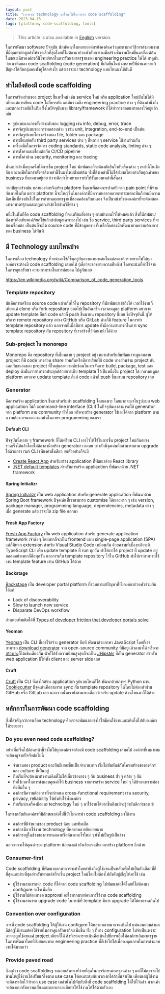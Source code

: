 ```yaml
---
layout: post
title: "เราจะนำ technology อะไรมาใช้ในการทำ code scaffolding"
date: 2023-04-15
tags: [platform, code-scaffolding, tools]
---
```


> This article is also available in [English](https://medium.com/nontechcompany/the-laypersons-guide-to-code-scaffolding-750aa299e904) version.

ในการพัฒนา software ปัจจุบัน นักพัฒนาในหลายองค์กรยังคงค้นคว้าและตามหาวิธีการส่งมอบงานที่มีคุณค่าต่อลูกค้าให้รวดเร็วที่สุดโดยที่ไม่ต้องมาปวดหัวกับการลงมือสร้างชิ้นงานใหม่ขึ้นมาตั้งแต่ต้น ในขณะเดียวองค์กรก็มีโจทย์ยากในการรักษามาตรฐานของ engineering practice ให้ได้ มาดูกันว่าแนวคิดของ code scaffolding (code generation) ที่เกิดขึ้นในช่วงหลายปีที่ผ่านมาจะแก้ปัญหาได้กับกลุ่มคนทั้งคู่ได้อย่างไร แล้วเราจะนำ technology แบบไหนมาใช้กันดี

## ทำไมถึงต้องมี code scaffolding
ในการสร้างส่วนของ project ขึ้นมาใหม่ เช่น service ใหม่ หรือ application ใหม่มันไม่ได้มีเพียงแค่การเขียน code ไม่กี่บรรทัด แต่มันรวมถึง engineering practice ต่าง ๆ ที่ต้องคำนึงถึงและตกลงร่วมกันในทีม ซึ่งในปัจจุบันบาง library/framework ก็ได้ทำการสอดแทรกเอาไว้อยู่แล้ว เช่น

- รูปแบบและการตั้งค่าระดับของ logging เช่น info, debug, error, trace
- การจัดรูปแบบของการทดสอบต่าง ๆ เช่น unit, integration, end-to-end เป็นต้น
- การจัดรูปแบบโครงสร้างของ file, folder และ package
- การเชื่อมต่อกับ third party services ต่าง ๆ ที่หลาย ๆ service ใช้งานร่วมกัน
- เครื่องมือในการจัดการ coding standards, static code analysis, linting ต่าง ๆ
- การตั้งค่าและเชื่อมต่อกับ CI/CD pipeline
- การตั้งค่าด้าน security, monitoring และ tracing

นั่นแปลว่าเมื่อทุกครั้งที่มีการขึ้น project ใหม่ นักพัฒนาก็จะต้องตัดสินใจกับเรื่องต่าง ๆ เหล่านี้ในเชิงลึก และลงมือในการตั้งค่าสิ่งเหล่านี้ขึ้นมาใหม่ตั้งแต่ต้น ทั้งที่สิ่งเหล่านี้ไม่ได้ส่งผลโดยตรงกับคุณค่าของ business ที่ตามหาอยู่เลย น่าจะดีกว่าไหมหากเราทำให้ขั้นตอนเหล่านี้สั้นลง  

จากปัญหาข้างต้น หลายองค์กรจึงสร้าง platform ขึ้นมาเพื่อลดการปวดหัวจาก pain point ที่มีร่วมกันภายในทีม แต่ว่า platform นี้จะใหญ่ขึ้นในองค์กรที่มีความหลากหลายเพราะแต่ละทีมก็ย่อมมีความคิดเห็นที่ต่างกันไปในการกำหนดมาตรฐานที่สอดคล้องกับตนเอง จึงเป็นหน้าที่ขององค์กรที่จะต้องสอดแทรกมาตรฐานและกฎเกณฑ์เข้าไปผ่านวิธีต่าง ๆ  

หนึ่งในนั้นก็คือ code scaffolding ที่จะเตรียมสิ่งต่าง ๆ ตามข้างบนไว้ให้หมดแล้ว สิ่งที่นักพัฒนาต้องทำคือเพียงแค่เรียกใช้แล้วส่งข้อมูลเฉพาะลงไป เช่น ชื่อ service, third party services ที่จะต้องเชื่อมต่อ เป็นต้นก็จะได้ source code ที่มีข้อมูลครบ ที่เหลือก็แค่ลงมือพัฒนาตามความต้องการของ business ได้ทันที  

## มี Technology แบบไหนบ้าง
ในการเลือก technology ที่จะนำมาใช้ก็ขึ้นอยู่กับความเหมาะสมในแต่ละองค์กร เพราะไม่ใช่ทุกองค์กรจะต้องมี code scaffolding เสมอไป (เดี๋ยวจะขอขยายความทีหลัง) โดยจะเน้นที่ค่าใช้จ่ายในการดูแลรักษา ความสามารถในการต่อยอด ไปดูกันเลย

<https://en.wikipedia.org/wiki/Comparison_of_code_generation_tools>

### Template repository
มันคือการเตรียม source code แล้วเก็บไว้ใน repository ที่นักพัฒนาเข้าถึงได้ เวลาใช้งานก็เพียงแค่ clone หรือ fork repository ออกไปเป็นอันเสร็จ เวลาคนดูแล platform อยากจะ update template ก็แก้ code แล้วก็ push ขึ้นมาบน repository นี้เลย ซึ่งปัจจุบันนี้ ผู้ให้บริการ remote repository อย่าง GitHub หรือ GitLab ต่างก็มี feature ในการทำ template repository แล้ว นอกจากนี้เมื่อมีการ update ยังมีความสามารถในการ sync template repository กับ repository ที่เราสร้างไว้ก่อนหน้าได้ด้วย

### Sub-project ใน monorepo
Monorepo คือ repository ที่เก็บหลาย ๆ project อยู่ เหมาะสำหรับทีมพัฒนาจะดูแลหลาย project ที่มี code บางส่วน share ร่วมกันหรือมีการเรียกใช้ code บางส่วนข้าม project กัน แลกกับขนาดของ project ที่ใหญ่และความซับซ้อนในการจัดการ build, package, test และ deploy ดังนั้นเราสามารถประยุกต์ด้วยการเก็บ template ไว้เป็นหนึ่งใน project ได้ เวลาคนดูแล platform อยากจะ update template ก็แก้ code แล้วก็ push ขึ้นมาบน repository เลย

### Generator
คือการสร้าง application ขึ้นมาสำหรับทำ scaffolding โดยเฉพาะ โดยมากจะมาในรูปแบบ web application ไม่ก็ command-line interface (CLI) ในปัจจุบันเราสามารถใช้ generator จาก platform ตาม community ทั่วโลก หรือจะสร้าง generator ใช้เองได้จาก platform ตามความต้องการและความถนัดในภาษา programming ของเรา

#### Default CLI
ปัจจุบันนี้หลาย ๆ framework ก็ได้เตรียม CLI เอาไว้ให้ใช้ในการขึ้น project ใหม่กันอย่างรวดเร็วได้แล้วโดยไม่ต้องลงมือสร้าง generator เองเลย บางตัวมีจุดเด่นคือสามารถตาม upgrade ได้ด้วยการ run CLI เพียงคำสั่งเดียว ยกตัวอย่างก็จะมี

- [Create React App](https://create-react-app.dev/) สำหรับสร้าง application ที่พัฒนาด้วย React library
- [.NET default templates](https://learn.microsoft.com/en-us/dotnet/core/tools/custom-templates) สำหรับการสร้าง appliaction ที่พัฒนาด้วย .NET framework

#### Spring Initializr
[Spring Initializr](https://start.spring.io/) เป็น web application สำหรับ generate application ที่พัฒนาด้วย Spring Boot framework มีจุดเด่นที่เราสามารถ customise ได้เยอะมาก ๆ เช่น version, package manager, programming language, dependencies, metadata ต่าง ๆ เมื่อ generate แล้วเราจะได้ zip file ออกมา

#### Fresh App Factory
[Fresh App Factory](https://github.com/fresh-app/factory) เป็น web application สำหรับ generate application framework เจ้าดัง ๆ โดยมากก็จะเป็น frontend แบบ single-page application (SPA) แต่ก็มีพวก extension สำหรับ Visual Studio Code เหมือนกัน ด้วยความที่เบื้องหลังจะมี TypeScript CLI เพื่อ update template ที่ run ทุกวัน ทำให้เราได้ project ที่ update อยู่ตลอดอย่างมากก็คือทุกวัน และการเก็บ template repository ไว้ใน GitHub ทำให้เราสามารถใช้งาน template feature ผ่าน GitHub ได้ด้วย

#### Backstage
[Backstage](https://backstage.io/docs/features/software-templates/) เป็น developer portal platform ที่รวมการแก้ปัญหาที่ทั้งองค์กรปวดหัวร่วมกัน ได้แก่

- Lack of discoverability
- Slow to launch new service
- Disparate DevOps workflow

อ่านต่อเพิ่มเติมได้ที่ [Types of developer friction that developer portals solve](https://www.thoughtworks.com/insights/articles/friction-developer-portals-solve)

#### Yeoman
[Yeoman](https://yeoman.io/) เป็น CLI ที่เอาไว้สร้าง generator อีกที พัฒนาด้วยภาษา JavaScript โดยที่เราสามารถ [download generator](https://yeoman.io/generators/) จาก open-source community ที่มีอยู่แล้วลงมาได้ หรือจะ[สร้างเอง](https://yeoman.io/authoring/)ก็ได้เช่นเดียวกัน ตัวที่ได้รับความนิยมสูงสุดก็จะเป็น [JHipster](https://www.jhipster.tech/) ที่เป็น generator สำหรับ web application มีให้ทั้ง client และ server side เลย

#### Cruft
[Cruft](https://cruft.github.io/cruft/) เป็น CLI ที่เอาไว้สร้าง application รูปแบบไหนก็ได้ พัฒนาด้วยภาษา Python ผ่าน [Cookiecutter](https://pypi.org/project/cookiecutter/) มีจุดเด่นคือสามารถ sync กับ template repository ได้โดยไม่ต้องทำผ่าน GitHub หรือ GitLab เลย นอกจากนั้นเรายังสามารถเลือกว่าจะรับ update ส่วนไหนมาก็ได้ด้วย

## หลักการในการพัฒนา code scaffolding
สิ่งที่สำคัญกว่าการเลือก technology คือเราจะพัฒนาอย่างไรให้มีคนใช้งานและเติบโตไปกับองค์กรให้ระยะยาว

### Do you even need code scaffolding?
อย่างที่เกริ่นไปก่อนหน้านี้ว่าไม่ใช่ทุกองค์กรจะต้องมี code scaffolding เสมอไป องค์กรที่เหมาะสมจะต้องดูจากปัจจัยต่อไปนี้

- จำนวนของ product และทีมมีเยอะขึ้นเป็นจำนวนมาก เริ่มไม่สัมพันธ์กับโครงสร้างขององค์กรและ culture ที่เป็นอยู่
- ทีมเริ่มที่จะต้องมาทำงานเดิมที่ไม่ได้เกี่ยวข้องตรง ๆ กับ business ซ้ำ ๆ คล้าย ๆ กัน
- ทีมใช้เวลาในการส่งมอบคุณค่าให้ business จากการสร้าง service ใหม่ ๆ ได้ช้าลงเพราะต้องพึ่งทีมอื่น ๆ
- องค์กรมีความต้องการที่จะกำหนด cross-functional requirement เช่น security, privacy, reliability ให้บังคับใช้ทั้งองค์กร
- ทีมเริ่มนำเครื่องมือและ technology ใหม่ ๆ มาใช้งานได้ยากขึ้นถึงแม้จะรู้ว่ามันดีกว่าของเก่า

ในทางกลับกันองค์กรที่มีลักษณะต่อไปนี้ยังไม่ควรนำ code scaffolding มาใช้งาน

- องค์กรที่มีจำนวนของ product น้อย และทีมเล็ก
- องค์กรมีการใช้งาน technology ที่หลากหลายยิบย่อยมาก
- องค์กรอยู่ในช่วงของการทดลองหรือค้นหาอะไรใหม่ ๆ ยังไม่เป็นรูปเป็นร่าง

นอกจากจะให้คุณค่าของ platform น้อยลงแล้วยังเสียแรงเสียเวลาสร้าง platform อีกด้วย

### Consumer-first
Code scaffolding ที่พัฒนาออกมาควรจะทำโดยคำนึงถึงผู้ใช้งานเป็นหลักเพื่อให้เป็นตัวเลือกที่ดีที่สุดและง่ายที่สุดสำหรับพวกเค้าที่จะขึ้น project ใหม่โดยไม่ต้องไปบังคับขู่เข็ญให้มาใช้ เช่น

- ผู้ใช้งานสามารถนำ code ที่ได้จาก code scaffolding ไปพัฒนาต่อได้โดยที่ไม่ต้องมา configure อะไรเพิ่มอีก
- ผู้ใช้งานไม่ต้องมาขอ approval อะไรมากมายก่อนการใช้งาน code scaffolding
- ผู้ใช้งานสามารถ upgrade code ในกรณีที่ template มีการ upgrade ได้ไม่ยากจนเกินไป

### Convention over configuration
การที่ code scaffolding ให้ผู้ใช้งาน configure ได้หลากหลายมากจนเกินไป แน่นอนย่อมส่งผลดีต่อผู้ใช้งานแต่ค่าใช้จ่ายในการดูแลรักษาก็จะเพิ่มขึ้น ทั้ง ๆ ที่บาง configuration ไม่จำเป็นเพราะอาจจะถูกใช้งานแค่ project เดียวก็ได้ สิ่งที่เราควรจะเน้นคือเน้นไปที่การเอื้อให้องค์กรเกิดมาตรฐานในการพัฒนาโดยที่ยังสอดแทรก engineering practice ที่ดีเข้าไปได้เพื่อคงคุณภาพในการส่งมอบงานได้มากกว่า

### Provide paved road
ถึงแม้ว่า code scaffolding จะมอบเส้นทางที่ง่ายที่สุดในการรักษามาตรฐานต่าง ๆ แต่ก็ไม่ควรจะไปห้ามให้ผู้ใช้งานได้ปรับแก้ไขตาม use case ให้เหมาะสมกับพวกเค้าได้ถ้ามันจำเป็น เพียงแต่ผู้ใช้งานจะต้องระลึกไว้ว่าหาก use case เหล่านั้นไปทับกับสิ่งที่ code scaffolding ได้ให้ไว้แล้ว พวกเค้าจะต้องแบกรับความเสี่ยงและออกแรงลงมือทำให้ใช้งานให้ได้ด้วยตัวเอง
